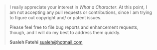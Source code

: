 > I really appreciate your interest in *What a Character*. At this point, I am not accepting any pull requests or contributions, since I am trying to figure out copyright and/ or patent issues.
>
> Please feel free to file bug reports and enhancement requests, though, and I will do my best to address them quickly.
>
> **Sualeh Fatehi** <sualeh@hotmail.com>



